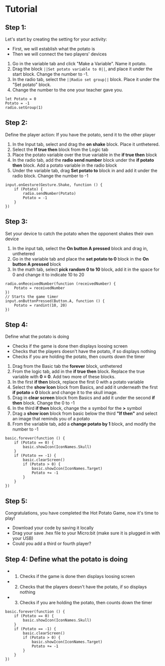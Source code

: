 # Tutorial

## Step 1: 
Let's start by creating the setting for your activity:
- First, we will establish what the potato is
- Then we will connect the two players' devices


1. Go in the variable tab and click "Make a Variable". Name it potato.
2. Drag the block ``||Set potato variable to 0||``, and place it under the start block. Change the number to -1.
3. In the radio tab, select the ``||Radio set group||`` block. Place it under the "Set potato" block.  
4. Change the number to the one your teacher gave you. 


```blocks
let Potato = 0
Potato = -1
radio.setGroup(1)
``` 

## Step 2: 

Define the player action: If you have the potato, send it to the other player 
1. In the Input tab, select and drag the **on shake** block. Place it unthetered. 
2. Select the **If true then** block from the Logic tab
3. Place the potato variable over the true variable in the **if true then** block
4. In the radio tab, add the **radio send number** block under the **if potato then** block. Add a potato variable in the radio block 
5. Under the variable tab, drag **Set potato to** block in and add it under the radio block. Change the number to -1 


```blocks 
input.onGesture(Gesture.Shake, function () {
    if (Potato) {
        radio.sendNumber(Potato)
        Potato = -1
    }
})
```

## Step 3: 

Set your device to catch the potato when the opponent shakes their own device
1. In the input tab, select the **On button A pressed** block and drag in, unthetered 
2. Go in the variable tab and place the **set potato to 0** block in the **On button A pressed** block
3. In the math tab, select **pick random 0 to 10** block, add it in the space for 0 and change it to indicate 10 to 20


```blocks
radio.onReceivedNumber(function (receivedNumber) {
    Potato = receivedNumber
})
// Starts the game timer
input.onButtonPressed(Button.A, function () {
    Potato = randint(10, 20)
})
```


## Step 4: 
Define what the potato is doing
- Checks if the game is done then displays loosing screen
- Checks that the players doesn't have the potato, if so displays nothing
- Checks if you are holding the potato, then counts down the timer

1. Drag from the Basic tab the **forever** block, unthetered
2. From the logic tab, add in the **if true then** block. Replace the true variable with **0 = 0**. Add two more of these blocks. 
3. In the first **if then** block, replace the first 0 with a potato variable 
4. Select the **show Icon** block from Basics, and add it underneath the first **if potato = 0** block and change it to the skull image.
5. Drag in **clear screen** block from Basics and add it under the second **if then** block. Change the 0 to -1
6. In the third **if then** block, change the **=** symbol for the **>** symbol
7. Drag a **show icon** block from basic below the third **"If then"** and select an image that reminds you of a potato
8. From the variable tab, add a **change potato by 1** block, and modify the number to -1


```blocks
basic.forever(function () {
    if (Potato == 0) {
        basic.showIcon(IconNames.Skull)
    }
    if (Potato == -1) {
        basic.clearScreen()
        if (Potato > 0) {
            basic.showIcon(IconNames.Target)
            Potato += -1
        }
    }
})
```


## Step 5: 

Congratulations, you have completed the Hot Potato Game, now it's time to play! 
- Download your code by saving it locally
- Drag your save .hex file to your Micro:bit (make sure it is plugged in with your USB)
- Could you add a third or fourth player? 



## Step 4: Define what the potato is doing
- 1) Checks if the game is done then displays loosing screen
- 2) Checks that the players doesn't have the potato, if so displays nothing
- 3) Checks if you are holding the potato, then counts down the timer
```blocks
basic.forever(function () {
    if (Potato == 0) {
        basic.showIcon(IconNames.Skull)
    }
    if (Potato == -1) {
        basic.clearScreen()
        if (Potato > 0) {
            basic.showIcon(IconNames.Target)
            Potato += -1
        }
    }
})
```
